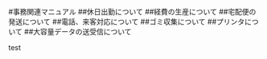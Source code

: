 #事務関連マニュアル
##休日出勤について
##経費の生産について
##宅配便の発送について
##電話、来客対応について
##ゴミ収集について
##プリンタについて
##大容量データの送受信について

test
